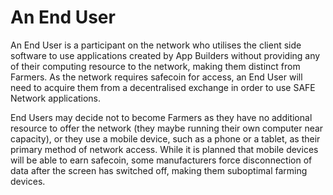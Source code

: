 # An End User

An End User is a participant on the network who utilises the client side software to use applications created by App Builders without providing any
of their computing resource to the network, making them distinct from Farmers. As the network requires safecoin for access, an End User will need
to acquire them from a decentralised exchange in order to use SAFE Network applications.

End Users may decide not to become Farmers as they have no additional resource to offer the network (they maybe running their own computer near
capacity), or they use a mobile device, such as a phone or a tablet, as their primary method of network access. While it is planned that mobile devices
will be able to earn safecoin, some manufacturers force disconnection of data after the screen has switched off, making them suboptimal farming
devices. 

